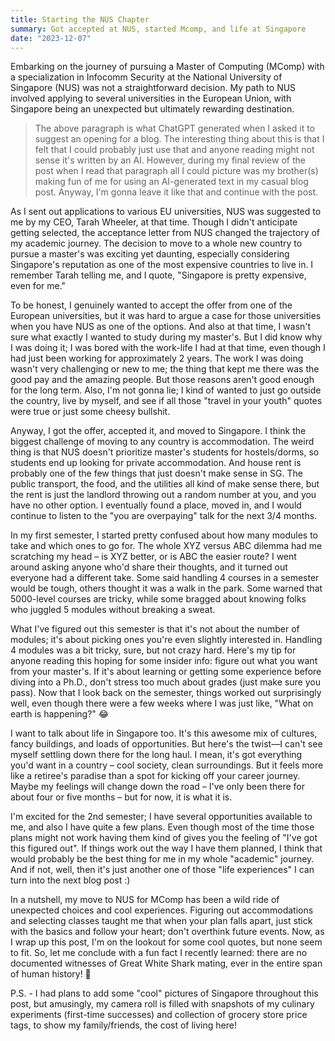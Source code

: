 ```yaml
---
title: Starting the NUS Chapter
summary: Got accepted at NUS, started Mcomp, and life at Singapore
date: "2023-12-07"
---
```



Embarking on the journey of pursuing a Master of Computing (MComp) with a specialization in Infocomm Security at the National University of Singapore (NUS) was not a straightforward decision. My path to NUS involved applying to several universities in the European Union, with Singapore being an unexpected but ultimately rewarding destination.

> The above paragraph is what ChatGPT generated when I asked it to suggest an opening for a blog. The interesting thing about this is that I felt that I could probably just use that and anyone reading might not sense it's written by an AI. However, during my final review of the post when I read that paragraph all I could picture was my brother(s) making fun of me for using an AI-generated text in my casual blog post. Anyway, I'm gonna leave it like that and continue with the post.

As I sent out applications to various EU universities, NUS was suggested to me by my CEO, Tarah Wheeler, at that time. Though I didn't anticipate getting selected, the acceptance letter from NUS changed the trajectory of my academic journey. The decision to move to a whole new country to pursue a master's was exciting yet daunting, especially considering Singapore's reputation as one of the most expensive countries to live in. I remember Tarah telling me, and I quote, "Singapore is pretty expensive, even for me."

To be honest, I genuinely wanted to accept the offer from one of the European universities, but it was hard to argue a case for those universities when you have NUS as one of the options. And also at that time, I wasn't sure what exactly I wanted to study during my master's. But I did know why I was doing it; I was bored with the work-life I had at that time, even though I had just been working for approximately 2 years. The work I was doing wasn't very challenging or new to me; the thing that kept me there was the good pay and the amazing people. But those reasons aren't good enough for the long term. Also, I'm not gonna lie; I kind of wanted to just go outside the country, live by myself, and see if all those "travel in your youth" quotes were true or just some cheesy bullshit.

Anyway, I got the offer, accepted it, and moved to Singapore. I think the biggest challenge of moving to any country is accommodation. The weird thing is that NUS doesn't prioritize master's students for hostels/dorms, so students end up looking for private accommodation. And house rent is probably one of the few things that just doesn't make sense in SG. The public transport, the food, and the utilities all kind of make sense there, but the rent is just the landlord throwing out a random number at you, and you have no other option. I eventually found a place, moved in, and I would continue to listen to the "you are overpaying" talk for the next 3/4 months.

In my first semester, I started pretty confused about how many modules to take and which ones to go for. The whole XYZ versus ABC dilemma had me scratching my head – is XYZ better, or is ABC the easier route? I went around asking anyone who'd share their thoughts, and it turned out everyone had a different take. Some said handling 4 courses in a semester would be tough, others thought it was a walk in the park. Some warned that 5000-level courses are tricky, while some bragged about knowing folks who juggled 5 modules without breaking a sweat.

What I've figured out this semester is that it's not about the number of modules; it's about picking ones you're even slightly interested in. Handling 4 modules was a bit tricky, sure, but not crazy hard. Here's my tip for anyone reading this hoping for some insider info: figure out what you want from your master's. If it's about learning or getting some experience before diving into a Ph.D., don't stress too much about grades (just make sure you pass). Now that I look back on the semester, things worked out surprisingly well, even though there were a few weeks where I was just like, "What on earth is happening?" 😂

I want to talk about life in Singapore too. It's this awesome mix of cultures, fancy buildings, and loads of opportunities. But here's the twist—I can't see myself settling down there for the long haul. I mean, it's got everything you'd want in a country – cool society, clean surroundings. But it feels more like a retiree's paradise than a spot for kicking off your career journey. Maybe my feelings will change down the road – I've only been there for about four or five months – but for now, it is what it is.

I'm excited for the 2nd semester; I have several opportunities available to me, and also I have quite a few plans. Even though most of the time those plans might not work having them kind of gives you the feeling of "I've got this figured out". If things work out the way I have them planned, I think that would probably be the best thing for me in my whole "academic" journey. And if not, well, then it's just another one of those "life experiences" I can turn into the next blog post :)

In a nutshell, my move to NUS for MComp has been a wild ride of unexpected choices and cool experiences. Figuring out accommodations and selecting classes taught me that when your plan falls apart, just stick with the basics and follow your heart; don't overthink future events. Now, as I wrap up this post, I'm on the lookout for some cool quotes, but none seem to fit. So, let me conclude with a fun fact I recently learned: there are no documented witnesses of Great White Shark mating, ever in the entire span of human history! 🤯

P.S. - I had plans to add some "cool" pictures of Singapore throughout this post, but amusingly, my camera roll is filled with snapshots of my culinary experiments (first-time successes) and collection of grocery store price tags, to show my family/friends, the cost of living here!
